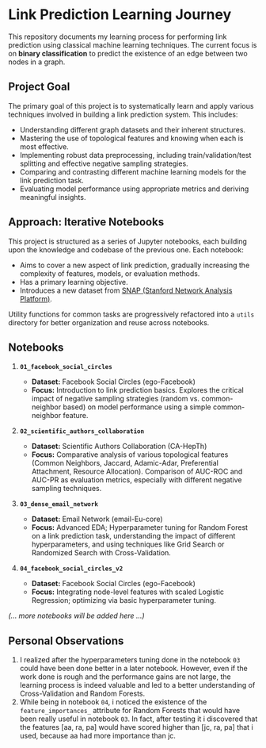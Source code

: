 # Link Prediction Learning Journey

This repository documents my learning process for performing link prediction using classical machine learning techniques. The current focus is on **binary classification** to predict the existence of an edge between two nodes in a graph.

## Project Goal

The primary goal of this project is to systematically learn and apply various techniques involved in building a link prediction system. This includes:

*   Understanding different graph datasets and their inherent structures.
*   Mastering the use of topological features and knowing when each is most effective.
*   Implementing robust data preprocessing, including train/validation/test splitting and effective negative sampling strategies.
*   Comparing and contrasting different machine learning models for the link prediction task.
*   Evaluating model performance using appropriate metrics and deriving meaningful insights.

## Approach: Iterative Notebooks

This project is structured as a series of Jupyter notebooks, each building upon the knowledge and codebase of the previous one.
Each notebook:
*   Aims to cover a new aspect of link prediction, gradually increasing the complexity of features, models, or evaluation methods.
*   Has a primary learning objective.
*   Introduces a new dataset from [SNAP (Stanford Network Analysis Platform)](https://snap.stanford.edu/data/).

Utility functions for common tasks are progressively refactored into a `utils` directory for better organization and reuse across notebooks.

## Notebooks

1.  **`01_facebook_social_circles`**
    *   **Dataset:** Facebook Social Circles (ego-Facebook)
    *   **Focus:** Introduction to link prediction basics. Explores the critical impact of negative sampling strategies (random vs. common-neighbor based) on model performance using a simple common-neighbor feature.

2.  **`02_scientific_authors_collaboration`**
    *   **Dataset:** Scientific Authors Collaboration (CA-HepTh)
    *   **Focus:** Comparative analysis of various topological features (Common Neighbors, Jaccard, Adamic-Adar, Preferential Attachment, Resource Allocation). Comparison of AUC-ROC and AUC-PR as evaluation metrics, especially with different negative sampling techniques.

3.  **`03_dense_email_network`**
    *   **Dataset:** Email Network (email-Eu-core)
    *   **Focus:** Advanced EDA; Hyperparameter tuning for Random Forest on a link prediction task, understanding the impact of different hyperparameters, and using techniques like Grid Search or Randomized Search with Cross-Validation.


4.  **`04_facebook_social_circles_v2`**
    *   **Dataset:** Facebook Social Circles (ego-Facebook)
    *   **Focus:** Integrating node-level features with scaled Logistic Regression; optimizing via basic hyperparameter tuning.

*(... more notebooks will be added here ...)*

## Personal Observations
1. I realized after the hyperparameters tuning done in the notebook `03` could have been done better in a later notebook. However, even if the work done is rough and the performance gains are not large, the learning process is indeed valuable and led to a better understanding of Cross-Validation and Random Forests.
2. While being in notebook `04`, i noticed the existence of the `feature_importances_` attribute for Random Forests that would have been really useful in notebook `03`. In fact, after testing it i discovered that the features [aa, ra, pa] would have scored higher than [jc, ra, pa] that i used, because aa had more importance than jc.
